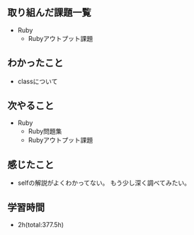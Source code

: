 ## 取り組んだ課題一覧
- Ruby
  - Rubyアウトプット課題

## わかったこと
- classについて
 
## 次やること
- Ruby
  - Ruby問題集
  - Rubyアウトプット課題

## 感じたこと
- selfの解説がよくわかってない。
  もう少し深く調べてみたい。

## 学習時間
- 2h(total:377.5h)
